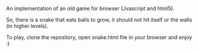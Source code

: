 
An implementation of an old game for browser (Jvascript and html5).

So, there is a snake that eats balls to grow, it should not hit itself or the walls (in higher levels). 

To play, clone the repository, open snake.html file in your browser and enjoy :)
